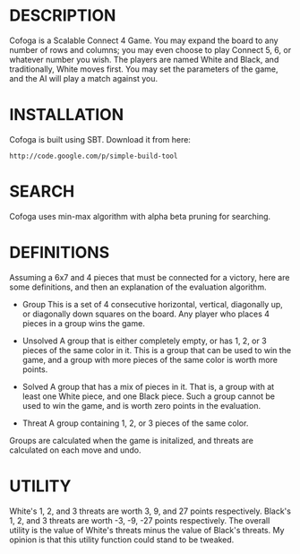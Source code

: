 DESCRIPTION
===========
Cofoga is a Scalable Connect 4 Game.  You may expand the board to any number
of rows and columns; you may even choose to play Connect 5, 6, or whatever
number you wish.  The players are named White and Black, and traditionally, White
moves first.  You may set the parameters of the game, and the AI will play a match
against you.

INSTALLATION
============
Cofoga is built using SBT.  Download it from here:

    http://code.google.com/p/simple-build-tool

SEARCH
======
Cofoga uses min-max algorithm with alpha beta pruning for searching.

DEFINITIONS
===========
Assuming a 6x7 and 4 pieces that must be connected for a victory, here are some
definitions, and then an explanation of the evaluation algorithm.

- Group
This is a set of 4 consecutive horizontal, vertical, diagonally up, or diagonally
down squares on the board.  Any player who places 4 pieces in a group wins the
game.

- Unsolved
A group that is either completely empty, or has 1, 2, or 3 pieces of the same color
in it.  This is a group that can be used to win the game, and a group with more
pieces of the same color is worth more points.

- Solved
A group that has a mix of pieces in it.  That is, a group with at least one White
piece, and one Black piece.  Such a group cannot be used to win the game, and is
worth zero points in the evaluation.

- Threat
A group containing 1, 2, or 3 pieces of the same color.

Groups are calculated when the game is initalized, and threats are calculated
on each move and undo.

UTILITY
=======
White's 1, 2, and 3 threats are worth 3, 9, and 27 points respectively.  Black's
1, 2, and 3 threats are worth -3, -9, -27 points respectively.  The overall utility
is the value of White's threats minus the value of Black's threats.  My opinion
is that this utility function could stand to be tweaked.
